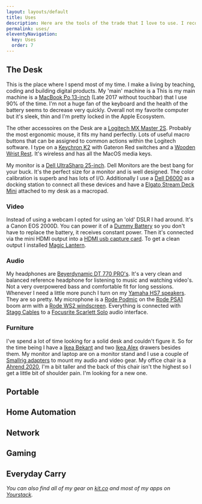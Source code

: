 ```yaml
---
layout: layouts/default
title: Uses
description: Here are the tools of the trade that I love to use. I recommend each item on this list and switch things up pretty often to see if something improves my workflow.
permalink: uses/
eleventyNavigation:
  key: Uses
  order: 7
---
```


## The Desk

This is the place where I spend most of my time. I make a living by teaching, coding and building digital products. My 'main' machine is a This is my main machine is a [MacBook Po 13-inch](https://www.apple.com/nl/shop/buy-mac/macbook-pro) (Late 2017 without touchbar) that I use 90% of the time. I'm not a huge fan of the keyboard and the health of the battery seems to decrease very quickly. Overall not my favorite computer but it's sleek, thin and I'm pretty locked in the Apple Ecosystem.

The other accessoires on the Desk are a [Logitech MX Master 2S](https://www.logitech.com/en-us/product/mx-master-2s-flow). Probably the most ergonomic mouse, it fits my hand perfectly. Lots of useful macro buttons that can be assigned to common actions within the Logitech software. I type on a [Keychron K2](https://www.keychron.com/products/keychron-k2-wireless-mechanical-keyboard) with Gateron Red switches and a [Wooden Wrist Rest](https://kbdfans.com/products/65-75-wenge-keyboard-wrist-rest?_pos=2&_sid=8bd1a100e&_ss=r). It's wireless and has all the MacOS media keys. 

My monitor is a [Dell UltraSharp 25-inch](https://www.dell.com/ee/business/p/dell-u2515h-monitor/pd). Dell Monitors are the best bang for your buck. It's the perfect size for a monitor and is well designed. The color calibration is superb and has lots of I/O. Additionally I use a [Dell D6000](https://www.dell.com/en-us/work/shop/dell-universal-dock-d6000/apd/452-bcyt/pc-accessories) as a docking station to connect all these devices and have a [Elgato Stream Deck Mini](https://www.elgato.com/en/gaming/stream-deck-mini) attached to my desk as a macropad.


### Video

Instead of using a webcam I opted for using an 'old' DSLR I had around. It's a Canon EOS 2000D. You can power it of a [Dummy Battery](https://www.amazon.de/s?k=lp+e17+dummy+battery&ref=nb_sb_noss) so you don't have to replace the battery, it receives constant power. Then it's connected via the mini HDMI output into a [HDMI usb capture card](https://www.amazon.de/-/en/Capture-Recorder-Display-Adapter-Technology/dp/B088NWWSKN/ref=sr_1_3?crid=32Y6RXZG2EEO4&dchild=1&keywords=hdmi+capture+card+usb&qid=1611604271&sprefix=hdmi+capture+card%2Caps%2C173&sr=8-3). To get a clean output I installed [Magic Lantern](https://magiclantern.fm/downloads.html).

### Audio

My headphones are [Beyerdynamic DT 770 PRO's](https://europe.beyerdynamic.com/dt-770-pro.html). It's a very clean and balanced reference headphone for listening to music and watching video's. Not a very overpowered bass and comfortable fit for long sessions. Whenever I need a little more punch I turn on my [Yamaha HS7 speakers](https://usa.yamaha.com/products/proaudio/speakers/hs_series/index.html). They are so pretty. My microphone is a [Rode Podmic](https://www.rode.com/microphones/podmic) on the [Rode PSA1](http://www.rode.com/accessories/psa1) boom arm with a [Rode WS2 windscreen](https://www.rode.com/accessories/ws2). Everything is connected with [Stagg Cables](https://www.staggmusic.com/en/products/audio/cables/) to a [Focusrite Scarlett Solo](https://us.focusrite.com/en/usb-audio-interface/scarlett/scarlett-solo) audio interface.

### Furniture

I've spend a lot of time looking for a solid desk and couldn't figure it. So for the time being I have a [Ikea Bekant](https://www.ikea.com/nl/nl/p/bekant-bureau-wit-zwart-s79022810/) and two [Ikea Alex](https://www.ikea.com/nl/nl/p/alex-ladeblok-met-lades-wit-10192824/) drawers besides them. My monitor and laptop are on a monitor stand and I use a couple of [Smallrig adapters](https://www.amazon.nl/SMALLRIG-Verstelbare-Scharnierende-LCD-monitor-LED-verlichting/dp/B08B63WXWN/ref=sr_1_2?__mk_nl_NL=ÅMÅŽÕÑ&dchild=1&keywords=smallrig+magic+arm&qid=1611604917&sr=8-2) to mount my audio and video gear. My office chair is a [Ahrend 2020](https://www.ahrend.com/en/collection/chairs/office-chairs/2020/), I'm a bit taller and the back of this chair isn't the highest so I get a little bit of shoulder pain. I'm looking for a new one.

## Portable

## Home Automation

## Network

## Gaming

## Everyday Carry



<p><em>You can also find all of my gear on <a href="https://www.kit.co/dandevri">kit.co</a> and most of my apps on <a href="https://yourstack.com/@dandevri">Yourstack</a>.</em></p>
</div>
